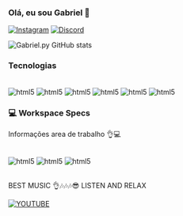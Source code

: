 ### Olá, eu sou Gabriel 👋

[![Instagram](https://img.shields.io/badge/Instagram-E4405F?style=for-the-badge&logo=instagram&logoColor=white)](https://www.instagram.com/gabrielrochadias.py)
[![Discord](https://img.shields.io/badge/Discord-7289DA?style=for-the-badge&logo=discord&logoColor=white)]('bieell2169')

![Gabriel.py GitHub stats](https://github-readme-stats.vercel.app/api?username=GabigolDEVPY&show_icons=true&theme=dark
)

### Tecnologias 
<div style="display: inline_block"><br/>
<img align="center" alt="html5" src="https://img.shields.io/badge/Python-14354C?style=for-the-badge&logo=python&logoColor=white" />
<img align="center" alt="html5" src="https://img.shields.io/badge/Django-092E20?style=for-the-badge&logo=django&logoColor=white" />
<img align="center" alt="html5" src="https://img.shields.io/badge/HTML5-E34F26?style=for-the-badge&logo=html5&logoColor=white" />
<img align="center" alt="html5" src="https://img.shields.io/badge/CSS3-1572B6?style=for-the-badge&logo=css3&logoColor=white" />
<img align="center" alt="html5" src="https://img.shields.io/badge/JavaScript-F7DF1E?style=for-the-badge&logo=javascript&logoColor=black" />
<img align="center" alt="html5" src="https://img.shields.io/badge/git-%23F05032.svg?style=for-the-badge&logo=git&logoColor=white" />

</div>

### 💻 Workspace Specs
Informações area de trabalho 👌💻
<div style="display: inline_block"><br/>
<img align="center" alt="html5" src="https://img.shields.io/badge/AMD-Radeon_RX_6600-ED1C24?style=for-the-badge&logo=amd&logoColor=white" />
<img align="center" alt="html5" src="https://img.shields.io/badge/AMD-Ryzen_5_5500-ED1C24?style=for-the-badge&logo=amd&logoColor=white" />
<img align="center" alt="html5" src="https://img.shields.io/badge/Windows-11-0078D6?style=for-the-badge&logo=windows&logoColor=white" />
</div><br/>


BEST MUSIC 👌🎶🎶🎶😎
LISTEN AND RELAX

[![YOUTUBE](https://img.shields.io/badge/YouTube_Music-FF0000?style=for-the-badge&logo=youtube-music&logoColor=white)](https://www.youtube.com/watch?v=2SatshnmsCE) 





